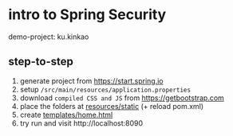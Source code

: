 # intro to Spring Security

demo-project: ku.kinkao

## step-to-step

1. generate project from https://start.spring.io
2. setup `/src/main/resources/application.properties`
3. download `compiled CSS and JS` from https://getbootstrap.com
4. place the folders at [resources/static](src/main/resources/static) (+ reload pom.xml)
5. create [templates/home.html](src/main/resources/templates/home.html)
6. try run and visit http://localhost:8090
